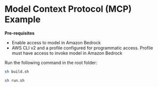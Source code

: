 # Model Context Protocol (MCP) Example

**Pre-requisites**

- Enable access to model in Amazon Bedrock
- AWS CLI v2 and a profile configured for programmatic access. Profile must have access to invoke model in Amazon Bedrock

Run the following command in the root folder:

```bash
sh build.sh

sh run.sh
```

